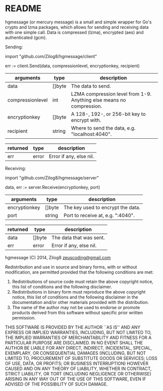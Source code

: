 README
========

hgmessage (or mercury message) is a small and simple wrapper for Go's crypto
and lzma packages, which allows for sending and receiving data with one simple 
call. Data is compressed (lzma), encrypted (aes) and authenticated (gcm).

Sending: 

import	"github.com/Zilog8/hgmessage/client"

err := client.Send(data, compressionlevel, encryptionkey, recipient)

arguments        | type    | description
---------------- | ------- | ----------------------------------
data             | []byte  |  The data to send.
compressionlevel | int     |  LZMA compression level from 1-9. Anything else means no compression.
encryptionkey    | []byte  |  A 128-, 192-, or 256-bit key to encrypt with.
recipient        | string  |  Where to send the data, e.g. "localhost:4040".

returned         | type    | description
---------------- | ------- | ----------------------------------
err              | error   |  Error if any, else nil.

Receiving: 

import	"github.com/Zilog8/hgmessage/server"

data, err := server.Receive(encryptionkey, port)


arguments        | type    | description
---------------- | ------- | ----------------------------------
encryptionkey    | []byte  |  The key used to encrypt the data.
port             | string  |  Port to receive at, e.g. ":4040".

returned         | type    | description
---------------- | ------- | ----------------------------------
data             | []byte  |  The data that was sent.
err              | error   |  Error if any, else nil.

hgmessage
(C) 2014, Zilog8 <zeuscoding@gmail.com>

Redistribution and use in source and binary forms, with or without
modification, are permitted provided that the following conditions are met:

1. Redistributions of source code must retain the above copyright notice,
   this list of conditions and the following disclaimer.
2. Redistributions in binary form must reproduce the above copyright notice,
   this list of conditions and the following disclaimer in the documentation
   and/or other materials provided with the distribution.
3. The name of the author may not be used to endorse or promote products
   derived from this software without specific prior written permission.

THIS SOFTWARE IS PROVIDED BY THE AUTHOR ``AS IS'' AND ANY EXPRESS OR IMPLIED
WARRANTIES, INCLUDING, BUT NOT LIMITED TO, THE IMPLIED WARRANTIES OF
MERCHANTABILITY AND FITNESS FOR A PARTICULAR PURPOSE ARE DISCLAIMED. IN NO
EVENT SHALL THE AUTHOR BE LIABLE FOR ANY DIRECT, INDIRECT, INCIDENTAL,
SPECIAL, EXEMPLARY, OR CONSEQUENTIAL DAMAGES (INCLUDING, BUT NOT LIMITED TO,
PROCUREMENT OF SUBSTITUTE GOODS OR SERVICES; LOSS OF USE, DATA, OR PROFITS;
OR BUSINESS INTERRUPTION) HOWEVER CAUSED AND ON ANY THEORY OF LIABILITY,
WHETHER IN CONTRACT, STRICT LIABILITY, OR TORT (INCLUDING NEGLIGENCE OR
OTHERWISE) ARISING IN ANY WAY OUT OF THE USE OF THIS SOFTWARE, EVEN IF
ADVISED OF THE POSSIBILITY OF SUCH DAMAGE.
